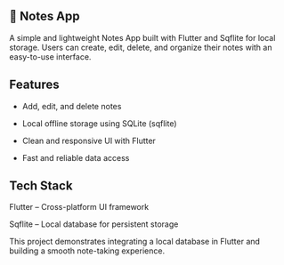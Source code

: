 ## 📝 Notes App

A simple and lightweight Notes App built with Flutter and Sqflite for local storage.
Users can create, edit, delete, and organize their notes with an easy-to-use interface.

## Features

- Add, edit, and delete notes

- Local offline storage using SQLite (sqflite)

- Clean and responsive UI with Flutter

- Fast and reliable data access

## Tech Stack

Flutter – Cross-platform UI framework

Sqflite – Local database for persistent storage

This project demonstrates integrating a local database in Flutter and building a smooth note-taking experience.




